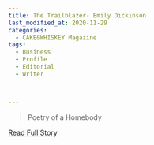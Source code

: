 ```yaml
---
title: The Trailblazer- Emily Dickinson
last_modified_at: 2020-11-29
categories:
  - CAKE&WHISKEY Magazine
tags:
  - Business
  - Profile
  - Editorial
  - Writer



---
```


> Poetry of a Homebody

<a href="https://drive.google.com/file/d/0B66y2P9E1CKFeWlHUVpkS3pGTFE/view?usp=sharing" target="_blank">Read Full Story</a>

